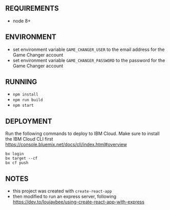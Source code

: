 ## REQUIREMENTS
- node 8+

## ENVIRONMENT
- set environment variable `GAME_CHANGER_USER` to the email address for the Game Changer account
- set environment variable `GAME_CHANGER_PASSWORD` to the password for the Game Changer account

## RUNNING
- `npm install`
- `npm run build`
- `npm start`

## DEPLOYMENT
Run the following commands to deploy to IBM Cloud.  Make sure to install the IBM Cloud CLI first https://console.bluemix.net/docs/cli/index.html#overview

```
bx login
bx target --cf
bx cf push
```

## NOTES
- this project was created with `create-react-app`
- then modified to run an express server, following https://dev.to/loujaybee/using-create-react-app-with-express
